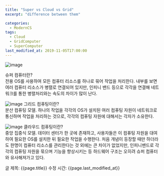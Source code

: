 ```yaml
---
title: "Super vs Cloud vs Grid"
excerpt: "difference between them"

categories:
  - ModernCS
tags:
  - Cloud
  - GridComputer
  - SuperComputer
last_modified_at: 2019-11-05T17:00:00
---
```


![image](https://user-images.githubusercontent.com/34998051/68453736-d4837d80-0239-11ea-9c16-08bee1e0237f.png)

슈퍼 컴퓨터란?    
전용 OS를 사용하여 모든 컴퓨터 리소스를 하나로 묶어 작업을 처리한다. 내부를 보면 여러 컴퓨터 리소스가 병렬로 연결되어 있지만, 인피니 밴드 등으로 각각을 연결해 네트워크를 통한 병렬처리와는 속도의 차이가 많이 난다.   

![image](https://user-images.githubusercontent.com/34998051/68453797-fd0b7780-0239-11ea-87f8-c81c250767c5.png)
그리드 컴퓨팅이란?  
분산 컴퓨팅 모델. 하나의 작업을 각각의 OS가 설치된 여러 컴퓨팅 자원이 네트워크로 통신하며 작업을 처리하는 것으로, 각각의 컴퓨팅 자원에 대해서는 각자가 소유한다.  

![image](https://user-images.githubusercontent.com/34998051/68453824-0a286680-023a-11ea-94e3-acecd363d0fb.png)
클라우드 컴퓨팅이란?  
중앙 집중식 모델. 데이터 센터가 한 곳에 존재하고, 사용자들은 이 컴퓨팅 자원을 대여하여 필요한 OS를 설치한 뒤 필요한 작업을 수행한다. 처음 개념이 등장할 때만 하더라도 한명이 컴퓨터 리소스를 관리한다는 것 외에는 큰 차이가 없었지만, 인피니밴드로 각각의 컴퓨팅 자원을 묶으며 기능을 향상시키는 등 하드웨어 구조는 오히려 슈퍼 컴퓨터와 유사해져가고 있다.   


글 제목: {{page.title}}
수정 시간: {{page.last_modified_at}}
